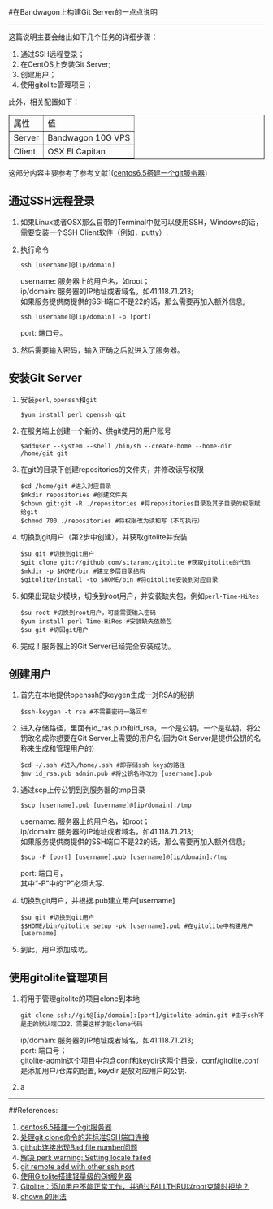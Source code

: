#在Bandwagon上构建Git Server的一点点说明

******

这篇说明主要会给出如下几个任务的详细步骤：

1. 通过SSH远程登录；
2. 在CentOS上安装Git Server;
3. 创建用户；
4. 使用gitolite管理项目；

此外，相关配置如下：
<table border="1">
<tr>
<td>属性</td>
<td>值</td>
</tr>
<tr>
<td>Server</td>
<td>Bandwagon 10G VPS</td>
</tr>
<tr>
<td>Client</td>
<td>OSX EI Capitan</td>
</tr>
</table>

这部分内容主要参考了参考文献1([centos6.5搭建一个git服务器](http://blog.sina.com.cn/s/blog_40ce02d70102uynp.html))

## 通过SSH远程登录

1. 如果Linux或者OSX那么自带的Terminal中就可以使用SSH，Windows的话，需要安装一个SSH Client软件（例如，putty）.
2. 执行命令
	
	```
	ssh [username]@[ip/domain]
	```
	username: 服务器上的用户名，如root；<br>
	ip/domain: 服务器的IP地址或者域名，如41.118.71.213; <br>
	如果服务提供商提供的SSH端口不是22的话，那么需要再加入额外信息; <br>
	
	```
	ssh [username]@[ip/domain] -p [port]
	```
	port: 端口号。
3. 然后需要输入密码，输入正确之后就进入了服务器。

## 安装Git Server

1. 安装```perl```, ```openssh```和```git```

	```
	$yum install perl openssh git
	```
2. 在服务端上创建一个新的、供git使用的用户账号

	```
	$adduser --system --shell /bin/sh --create-home --home-dir /home/git git
	```
3. 在git的目录下创建repositories的文件夹，并修改读写权限

	```
	$cd /home/git #进入对应目录
	$mkdir repositories #创建文件夹
	$chown git:git -R ./repositories #将repositories目录及其子目录的权限赋给git
	$chmod 700 ./repositories #将权限改为读和写（不可执行）
	``` 
4. 切换到git用户（第2步中创建），并获取gitolite并安装
	
	```
	$su git #切换到git用户
	$git clone git://github.com/sitaramc/gitolite #获取gitolite的代码
	$mkdir -p $HOME/bin #建立多层目录结构
	$gitolite/install -to $HOME/bin #将gitolite安装到对应目录
	```
5. 如果出现缺少模块，切换到root用户，并安装缺失包，例如```perl-Time-HiRes```
	
	```
	$su root #切换到root用户，可能需要输入密码
	$yum install perl-Time-HiRes #安装缺失依赖包
	$su git #切回git用户
	```
6. 完成！服务器上的Git Server已经完全安装成功。

## 创建用户

1. 首先在本地提供openssh的keygen生成一对RSA的秘钥

	```
	$ssh-keygen -t rsa #不需要密码一路回车
	```
2. 进入存储路径，里面有id_ras.pub和id_rsa，一个是公钥，一个是私钥，将公钥改名成你想要在Git Server上需要的用户名(因为Git Server是提供公钥的名称来生成和管理用户的)

	```
	$cd ~/.ssh #进入/home/.ssh #即存储ssh keys的路径
	$mv id_rsa.pub admin.pub #将公钥名称改为 [username].pub
	```
3. 通过scp上传公钥到到服务器的tmp目录

	```
	$scp [username].pub [username]@[ip/domain]:/tmp
	```
	username: 服务器上的用户名，如root；<br>
	ip/domain: 服务器的IP地址或者域名，如41.118.71.213; <br>
	如果服务提供商提供的SSH端口不是22的话，那么需要再加入额外信息; <br>
	
	```
	$scp -P [port] [username].pub [username]@[ip/domain]:/tmp
	```
	port: 端口号，<br>
	其中“-P”中的“P”必须大写.
4. 切换到git用户，并根据.pub建立用户[username]
	
	```
	$su git #切换到git用户
	$$HOME/bin/gitolite setup -pk [username].pub #在gitolite中构建用户[username]
	```
5. 到此，用户添加成功。

## 使用gitolite管理项目

1. 将用于管理gitolite的项目clone到本地
	
	```
	git clone ssh://git@[ip/domain]:[port]/gitolite-admin.git #由于ssh不是走的默认端口22，需要这样才能clone代码
	```
	ip/domain: 服务器的IP地址或者域名，如41.118.71.213; <br>
	port: 端口号；<br>
	gitolite-admin这个项目中包含conf和keydir这两个目录，conf/gitolite.conf 是添加用户/仓库的配置, keydir 是放对应用户的公钥.
2. a


****

##References:

1. [centos6.5搭建一个git服务器](http://blog.sina.com.cn/s/blog_40ce02d70102uynp.html)
2. [
处理git clone命令的非标准SSH端口连接](http://nanxiao.me/git-clone-ssh-non-22-port/)
3. [github连接出现Bad file number问题](http://rangercyh.blog.51cto.com/1444712/749490)
4. [解决 perl: warning: Setting locale failed](http://www.360doc.com/content/14/0428/16/17044736_372964025.shtml)
5. [git remote add with other ssh port](http://stackoverflow.com/questions/3596260/git-remote-add-with-other-ssh-port)
6. [使用Gitolite搭建轻量级的Git服务器](http://blog.csdn.net/zhangjs0322/article/details/32711211)
7. [Gitolite：添加用户不能正常工作，并通过FALLTHRU以root克隆时拒绝？](http://codego.net/463296/)
8. [chown 的用法](https://www.douban.com/note/102945474/)
